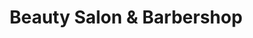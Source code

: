 ---
title: "Beauty Salon & Barbershop"
url: /baguio/beauty-salon-and-barbershop/
shop: hairdresser
---